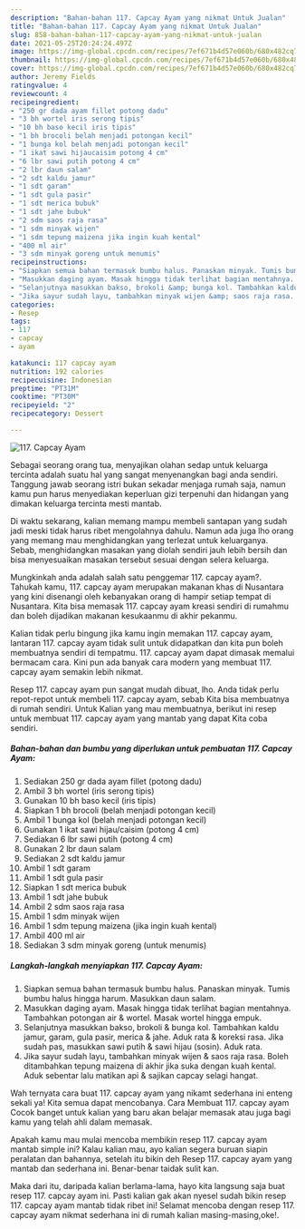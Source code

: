 ```yaml
---
description: "Bahan-bahan 117. Capcay Ayam yang nikmat Untuk Jualan"
title: "Bahan-bahan 117. Capcay Ayam yang nikmat Untuk Jualan"
slug: 858-bahan-bahan-117-capcay-ayam-yang-nikmat-untuk-jualan
date: 2021-05-25T20:24:24.497Z
image: https://img-global.cpcdn.com/recipes/7ef671b4d57e060b/680x482cq70/117-capcay-ayam-foto-resep-utama.jpg
thumbnail: https://img-global.cpcdn.com/recipes/7ef671b4d57e060b/680x482cq70/117-capcay-ayam-foto-resep-utama.jpg
cover: https://img-global.cpcdn.com/recipes/7ef671b4d57e060b/680x482cq70/117-capcay-ayam-foto-resep-utama.jpg
author: Jeremy Fields
ratingvalue: 4
reviewcount: 4
recipeingredient:
- "250 gr dada ayam fillet potong dadu"
- "3 bh wortel iris serong tipis"
- "10 bh baso kecil iris tipis"
- "1 bh brocoli belah menjadi potongan kecil"
- "1 bunga kol belah menjadi potongan kecil"
- "1 ikat sawi hijaucaisim potong 4 cm"
- "6 lbr sawi putih potong 4 cm"
- "2 lbr daun salam"
- "2 sdt kaldu jamur"
- "1 sdt garam"
- "1 sdt gula pasir"
- "1 sdt merica bubuk"
- "1 sdt jahe bubuk"
- "2 sdm saos raja rasa"
- "1 sdm minyak wijen"
- "1 sdm tepung maizena jika ingin kuah kental"
- "400 ml air"
- "3 sdm minyak goreng untuk menumis"
recipeinstructions:
- "Siapkan semua bahan termasuk bumbu halus. Panaskan minyak. Tumis bumbu halus hingga harum. Masukkan daun salam."
- "Masukkan daging ayam. Masak hingga tidak terlihat bagian mentahnya. Tambahkan potongan air &amp; wortel. Masak wortel hingga empuk."
- "Selanjutnya masukkan bakso, brokoli &amp; bunga kol. Tambahkan kaldu jamur, garam, gula pasir, merica &amp; jahe. Aduk rata &amp; koreksi rasa. Jika sudah pas, masukkan sawi putih &amp; sawi hijau (sosin). Aduk rata."
- "Jika sayur sudah layu, tambahkan minyak wijen &amp; saos raja rasa. Boleh ditambahkan tepung maizena di akhir jika suka dengan kuah kental. Aduk sebentar lalu matikan api &amp; sajikan capcay selagi hangat."
categories:
- Resep
tags:
- 117
- capcay
- ayam

katakunci: 117 capcay ayam 
nutrition: 192 calories
recipecuisine: Indonesian
preptime: "PT31M"
cooktime: "PT30M"
recipeyield: "2"
recipecategory: Dessert

---
```



![117. Capcay Ayam](https://img-global.cpcdn.com/recipes/7ef671b4d57e060b/680x482cq70/117-capcay-ayam-foto-resep-utama.jpg)

Sebagai seorang orang tua, menyajikan olahan sedap untuk keluarga tercinta adalah suatu hal yang sangat menyenangkan bagi anda sendiri. Tanggung jawab seorang istri bukan sekadar menjaga rumah saja, namun kamu pun harus menyediakan keperluan gizi terpenuhi dan hidangan yang dimakan keluarga tercinta mesti mantab.

Di waktu  sekarang, kalian memang mampu membeli santapan yang sudah jadi meski tidak harus ribet mengolahnya dahulu. Namun ada juga lho orang yang memang mau menghidangkan yang terlezat untuk keluarganya. Sebab, menghidangkan masakan yang diolah sendiri jauh lebih bersih dan bisa menyesuaikan masakan tersebut sesuai dengan selera keluarga. 



Mungkinkah anda adalah salah satu penggemar 117. capcay ayam?. Tahukah kamu, 117. capcay ayam merupakan makanan khas di Nusantara yang kini disenangi oleh kebanyakan orang di hampir setiap tempat di Nusantara. Kita bisa memasak 117. capcay ayam kreasi sendiri di rumahmu dan boleh dijadikan makanan kesukaanmu di akhir pekanmu.

Kalian tidak perlu bingung jika kamu ingin memakan 117. capcay ayam, lantaran 117. capcay ayam tidak sulit untuk didapatkan dan kita pun boleh membuatnya sendiri di tempatmu. 117. capcay ayam dapat dimasak memalui bermacam cara. Kini pun ada banyak cara modern yang membuat 117. capcay ayam semakin lebih nikmat.

Resep 117. capcay ayam pun sangat mudah dibuat, lho. Anda tidak perlu repot-repot untuk membeli 117. capcay ayam, sebab Kita bisa membuatnya di rumah sendiri. Untuk Kalian yang mau membuatnya, berikut ini resep untuk membuat 117. capcay ayam yang mantab yang dapat Kita coba sendiri.

<!--inarticleads1-->

##### Bahan-bahan dan bumbu yang diperlukan untuk pembuatan 117. Capcay Ayam:

1. Sediakan 250 gr dada ayam fillet (potong dadu)
1. Ambil 3 bh wortel (iris serong tipis)
1. Gunakan 10 bh baso kecil (iris tipis)
1. Siapkan 1 bh brocoli (belah menjadi potongan kecil)
1. Ambil 1 bunga kol (belah menjadi potongan kecil)
1. Gunakan 1 ikat sawi hijau/caisim (potong 4 cm)
1. Sediakan 6 lbr sawi putih (potong 4 cm)
1. Gunakan 2 lbr daun salam
1. Sediakan 2 sdt kaldu jamur
1. Ambil 1 sdt garam
1. Ambil 1 sdt gula pasir
1. Siapkan 1 sdt merica bubuk
1. Ambil 1 sdt jahe bubuk
1. Ambil 2 sdm saos raja rasa
1. Ambil 1 sdm minyak wijen
1. Ambil 1 sdm tepung maizena (jika ingin kuah kental)
1. Ambil 400 ml air
1. Sediakan 3 sdm minyak goreng (untuk menumis)




<!--inarticleads2-->

##### Langkah-langkah menyiapkan 117. Capcay Ayam:

1. Siapkan semua bahan termasuk bumbu halus. Panaskan minyak. Tumis bumbu halus hingga harum. Masukkan daun salam.
1. Masukkan daging ayam. Masak hingga tidak terlihat bagian mentahnya. Tambahkan potongan air &amp; wortel. Masak wortel hingga empuk.
1. Selanjutnya masukkan bakso, brokoli &amp; bunga kol. Tambahkan kaldu jamur, garam, gula pasir, merica &amp; jahe. Aduk rata &amp; koreksi rasa. Jika sudah pas, masukkan sawi putih &amp; sawi hijau (sosin). Aduk rata.
1. Jika sayur sudah layu, tambahkan minyak wijen &amp; saos raja rasa. Boleh ditambahkan tepung maizena di akhir jika suka dengan kuah kental. Aduk sebentar lalu matikan api &amp; sajikan capcay selagi hangat.




Wah ternyata cara buat 117. capcay ayam yang nikamt sederhana ini enteng sekali ya! Kita semua dapat mencobanya. Cara Membuat 117. capcay ayam Cocok banget untuk kalian yang baru akan belajar memasak atau juga bagi kamu yang telah ahli dalam memasak.

Apakah kamu mau mulai mencoba membikin resep 117. capcay ayam mantab simple ini? Kalau kalian mau, ayo kalian segera buruan siapin peralatan dan bahannya, setelah itu bikin deh Resep 117. capcay ayam yang mantab dan sederhana ini. Benar-benar taidak sulit kan. 

Maka dari itu, daripada kalian berlama-lama, hayo kita langsung saja buat resep 117. capcay ayam ini. Pasti kalian gak akan nyesel sudah bikin resep 117. capcay ayam mantab tidak ribet ini! Selamat mencoba dengan resep 117. capcay ayam nikmat sederhana ini di rumah kalian masing-masing,oke!.

